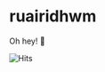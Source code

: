 # ruairidhwm
Oh hey! 👋

![Hits](https://hitcounter.pythonanywhere.com/count/tag.svg?url=https%3A%2F%2Fgithub.com%2Fruairidhwm%2Fruairidhwm)
